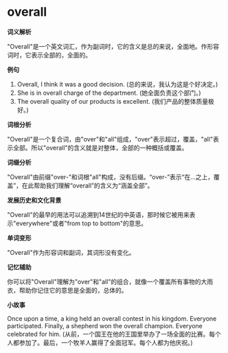 # overall

**词义解析**

  

"Overall"是一个英文词汇，作为副词时，它的含义是总的来说，全面地。作形容词时，它表示全部的，全面的。

  

**例句**

  

1.  Overall, I think it was a good decision. (总的来说，我认为这是个好决定。)
2.  She is in overall charge of the department. (她全面负责这个部门。)
3.  The overall quality of our products is excellent. (我们产品的整体质量极好。)

  

**词根分析**

  

"Overall"是一个复合词，由"over"和"all"组成，"over"表示超过，覆盖，"all"表示全部。所以"overall"的含义就是对整体，全部的一种概括或覆盖。

  

**词缀分析**

  

"Overall"由前缀"over-"和词根"all"构成，没有后缀。“over-”表示“在...之上，覆盖”，在此帮助我们理解“overall”的含义为“涵盖全部”。

  

**发展历史和文化背景**

  

"Overall"的最早的用法可以追溯到14世纪的中英语，那时候它被用来表示"everywhere"或者"from top to bottom"的意思。

  

**单词变形**

  

"Overall"作为形容词和副词，其词形没有变化。

  

**记忆辅助**

  

你可以将"Overall"理解为"over"和"all"的组合，就像一个覆盖所有事物的大雨衣，帮助你记住它的意思是全面的，总体的。

  

**小故事**

  

Once upon a time, a king held an overall contest in his kingdom. Everyone participated. Finally, a shepherd won the overall champion. Everyone celebrated for him. (从前，一个国王在他的王国里举办了一场全面的比赛。每个人都参加了。最后，一个牧羊人赢得了全面冠军。每个人都为他庆祝。)
